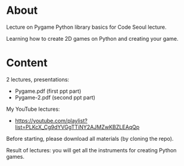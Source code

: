 # About
Lecture on Pygame Python library basics for Code Seoul lecture.

Learning how to create 2D games on Python and creating your game.

# Content
2 lectures, presentations:
- Pygame.pdf (first ppt part)
- Pygame-2.pdf (second ppt part)

My YouTube lectures:
- https://youtube.com/playlist?list=PLKcX_Cg9dYVGgTTiNY2AJMZwKBZLEAqQp

Before starting, please download all materials (by cloning the repo).

Result of lectures: you will get all the instruments for creating Python games.
